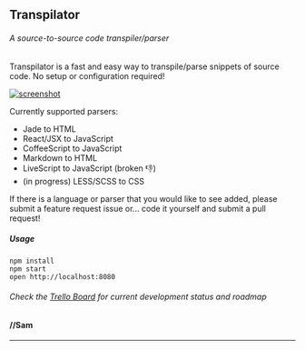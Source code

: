 ## Transpilator
###### A source-to-source code transpiler/parser

Transpilator is a fast and easy way to transpile/parse snippets of source code. No setup or configuration required!

[![screenshot](https://cloud.githubusercontent.com/assets/4239748/15359808/0adeacc8-1cd9-11e6-8a19-684f3b564e2d.png)](http://transpilator.io)

Currently supported parsers:

- Jade to HTML
- React/JSX to JavaScript
- CoffeeScript to JavaScript
- Markdown to HTML
- LiveScript to JavaScript (broken :-1:)
- (in progress) LESS/SCSS to CSS

If there is a language or parser that you would like to see added, please submit a feature request issue or... code it yourself and submit a pull request!

##### Usage
```
npm install
npm start
open http://localhost:8080
```
###### Check the [Trello Board](https://trello.com/b/StKxc7fM/transpilator-io) for current development status and roadmap

#### //Sam
---
